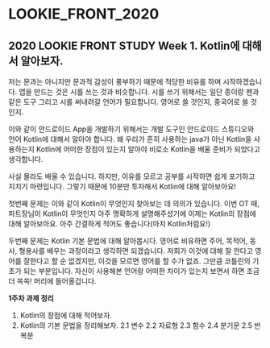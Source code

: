 # LOOKIE_FRONT_2020
2020 LOOKIE FRONT STUDY
Week 1. Kotlin에 대해서 알아보자.
-
저는 문과는 아니지만 문과적 감성이 풍부하기 때문에 적당한 비유를 하며 시작하겠습니다. 앱을 만드는 것은 시를 쓰는 것과 비슷합니다. 시를 쓰기 위해서는 일단 종이랑 펜과 같은 도구 그리고 시를 써내려갈 언어가 필요합니다. 영어로 쓸 것인지, 중국어로 쓸 것인지. 

이와 같이 안드로이드 App을 개발하기 위해서는 개발 도구인 안드로이드 스튜디오와 언어 Kotlin에 대해서 알아야 합니다.  왜 우리가 흔히 사용하는 java가 아닌 Kotlin을 사용하는지 Kotlin에 어떠한 장점이 있는지 알아야 비로소 Kotlin을 배울 준비가 되었다고 생각합니다. 

사실 몰라도 배울 수 있습니다. 하지만, 이유를 모르고 공부를 시작하면 쉽게 포기하고 지치기 마련입니다. 그렇기 때문에 10분만 투자해서 Kotlin에 대해 알아보아요!

 첫번째 문제는 이와 같이 Kotlin이 무엇인지 찾아보는 데 의의가 있습니다. 이번 OT 때, 파트장님이 Kotlin이 무엇인지 아주 명확하게 설명해주셨기에 이제는 Kotlin의 장점에 대해 알아보아요. 아주 간결하게 적어도 좋습니다(마치 Kotlin처럼요!)
 
두번째 문제는 Kotlin 기본 문법에 대해 알아봅시다. 영어로 비유하면 주어, 목적어, 동사, 형용사를 배우는 과정이라고 생각하면 되겠습니다. 저희가 이것에 대해 잘 안다고 영어를 잘한다고 할 순 없겠지만, 이것을 모르면 영어를 할 수가 없죠. 그만큼 코틀린의 기초가 되는 부분입니다. 자신이 사용해본 언어랑 어떠한 차이가 있는지 보면서 하면 조금 더 쏙쏙! 머리에 들어올겁니다.
 
 **1주차 과제 정리**
1. Kotlin의 장점에 대해 적어보자.
2. Kotlin의 기본 문법을 정리해보자.
2.1 변수
2.2 자료형
2.3 함수
2.4 분기문
2.5 반복문
